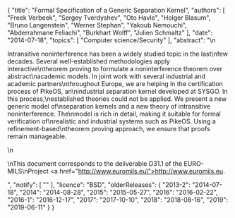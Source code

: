 {
    "title": "Formal Specification of a Generic Separation Kernel",
    "authors": [
        "Freek Verbeek",
        "Sergey Tverdyshev",
        "Oto Havle",
        "Holger Blasum",
        "Bruno Langenstein",
        "Werner Stephan",
        "Yakoub Nemouchi",
        "Abderrahmane Feliachi",
        "Burkhart Wolff",
        "Julien Schmaltz"
    ],
    "date": "2014-07-18",
    "topics": [
        "Computer science/Security"
    ],
    "abstract": "\n<p>Intransitive noninterference has been a widely studied topic in the last\nfew decades. Several well-established methodologies apply interactive\ntheorem proving to formulate a noninterference theorem over abstract\nacademic models. In joint work with several industrial and academic partners\nthroughout Europe, we are helping in the certification process of PikeOS, an\nindustrial separation kernel developed at SYSGO. In this process,\nestablished theories could not be applied. We present a new generic model of\nseparation kernels and a new theory of intransitive noninterference. The\nmodel is rich in detail, making it suitable for formal verification of\nrealistic and industrial systems such as PikeOS. Using a refinement-based\ntheorem proving approach, we ensure that proofs remain manageable.</p>\n<p>\nThis document corresponds to the deliverable D31.1 of the EURO-MILS\nProject <a href=\"http://www.euromils.eu\">http://www.euromils.eu</a>.</p>",
    "notify": [
        ""
    ],
    "licence": "BSD",
    "olderReleases": {
        "2013-2": "2014-07-18",
        "2014": "2014-08-28",
        "2015": "2015-05-27",
        "2016": "2016-02-22",
        "2016-1": "2016-12-17",
        "2017": "2017-10-10",
        "2018": "2018-08-16",
        "2019": "2019-06-11"
    }
}